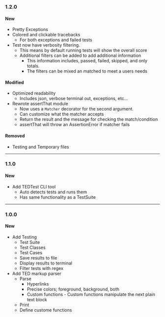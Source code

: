 ### 1.2.0
#### New

+ Pretty Exceptions
+ Colored and clickable tracebacks
  * For both exceptions and failed tests
+ Test now have verbosity filtering.
  * This means by default running tests will show the overall score
  * Additional filters can be added to add additional information
    * This information includes, passed, failed, skipped, and only totals.
    * The filters can be mixed an matched to meet a users needs


#### Modified

+ Optimized readability
  * Includes json, verbose terminal out, exceptions, etc...
+ Rewrote assertThat module
  * Now uses a `Matcher` decorator for the second argument.
  * Can customize what the matcher accepts
  * Return the result and the message for checking the match/condition
  * assertThat will throw an AssertionError if matcher fails

#### Removed
- Testing and Temporary files

___

### 1.1.0

#### New

+ Add TEDTest CLI tool
  * Auto detects tests and runs them
  * Has same functionality as a TestSuite

___

### 1.0.0

#### New

+ Add Testing
  * Test Suite
  * Test Classes
  * Test Cases
  * Save results to file
  * Display results to terminal
  * Filter tests with regex
+ Add TED markup parser
  * Parse
    * Hyperlinks
    * Precise colors; foreground, background, both
    * Custom functions - Custom functions manipulate the next plain text block
  * Print
  * Define custome functions

